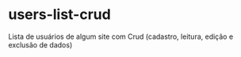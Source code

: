 # users-list-crud
Lista de usuários de algum site com Crud (cadastro, leitura, edição e exclusão de dados)
